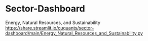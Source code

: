 # Sector-Dashboard

Energy, Natural Resources, and Sustainability
https://share.streamlit.io/cuquants/sector-dashboard/main/Energy_Natural_Resources_and_Sustainability.py
